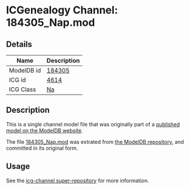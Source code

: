 # ICGenealogy Channel: 184305\_Nap.mod

## Details

Name | Description
---- | -----------
ModelDB id | [184305](http://senselab.med.yale.edu/ModelDB/ShowModel.cshtml?model=184305)
ICG id | [4614](http://icg.neurotheory.ox.ac.uk/channels/2/4614)
ICG Class | [Na](http://icg.neurotheory.ox.ac.uk/channels/2)

## Description

This is a single channel model file that was originally part of a [published model on the ModelDB website](http://senselab.med.yale.edu/mModelDB/ShowModel.cshtml?model=184305).

The file [184305\_Nap.mod](184305_Nap.mod) was extrated from [the ModelDB repository](http://senselab.med.yale.edu/ModelDB/ShowModel.cshtml?model=184305), and committed in its original form.

## Usage

See the [icg-channel super-repository](https://github.com/icgenealogy/icg-channels) for more information.